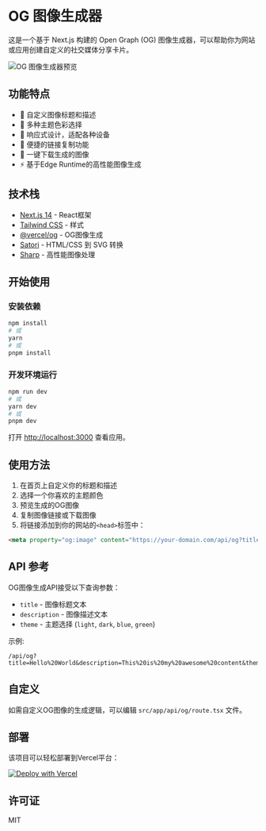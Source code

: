 # OG 图像生成器

这是一个基于 Next.js 构建的 Open Graph (OG) 图像生成器，可以帮助你为网站或应用创建自定义的社交媒体分享卡片。

![OG 图像生成器预览](https://i.imgur.com/example.png)

## 功能特点

- 🎨 自定义图像标题和描述
- 🌈 多种主题色彩选择
- 📱 响应式设计，适配各种设备
- 🔗 便捷的链接复制功能
- 💾 一键下载生成的图像
- ⚡ 基于Edge Runtime的高性能图像生成

## 技术栈

- [Next.js 14](https://nextjs.org/) - React框架
- [Tailwind CSS](https://tailwindcss.com/) - 样式
- [@vercel/og](https://vercel.com/docs/functions/og-image-generation) - OG图像生成
- [Satori](https://github.com/vercel/satori) - HTML/CSS 到 SVG 转换
- [Sharp](https://sharp.pixelplumbing.com/) - 高性能图像处理

## 开始使用

### 安装依赖

```bash
npm install
# 或
yarn
# 或
pnpm install
```

### 开发环境运行

```bash
npm run dev
# 或
yarn dev
# 或
pnpm dev
```

打开 [http://localhost:3000](http://localhost:3000) 查看应用。

## 使用方法

1. 在首页上自定义你的标题和描述
2. 选择一个你喜欢的主题颜色
3. 预览生成的OG图像
4. 复制图像链接或下载图像
5. 将链接添加到你的网站的`<head>`标签中：

```html
<meta property="og:image" content="https://your-domain.com/api/og?title=Your%20Title&description=Your%20Description&theme=light" />
```

## API 参考

OG图像生成API接受以下查询参数：

- `title` - 图像标题文本
- `description` - 图像描述文本
- `theme` - 主题选择 (`light`, `dark`, `blue`, `green`)

示例:
```
/api/og?title=Hello%20World&description=This%20is%20my%20awesome%20content&theme=dark
```

## 自定义

如需自定义OG图像的生成逻辑，可以编辑 `src/app/api/og/route.tsx` 文件。

## 部署

该项目可以轻松部署到Vercel平台：

[![Deploy with Vercel](https://vercel.com/button)](https://vercel.com/new/clone?repository-url=https%3A%2F%2Fgithub.com%2Fyourusername%2Fog-image-generator)

## 许可证

MIT
